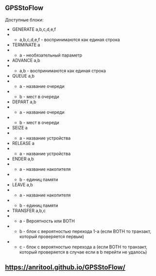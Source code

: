 ## GPSStoFlow
  Доступные блоки:
- GENERATE a,b,c,d,e,f
-   - a,b,c,d,e,f - воспринимаются как единая строка  
- TERMINATE a
-   - a - необязательный параметр
- ADVANCE a,b
-   - a,b - воспринимаются как единая строка
- QUEUE a,b
- - a - название очереди
- - b - мест в очереди
- DEPART a,b
- - a - название очереди
- - b - мест в очереди
- SEIZE a
- - a - название устройства
- RELEASE a
- - a - название устройства
- ENDER a,b
- - a - название накопителя
- - b - единиц памяти
- LEAVE a,b
- - a - название накопителя
- - b - единиц памяти
- TRANSFER a,b,c
- - a - Вероятность или BOTH
- - b - блок с вероятностью перехода 1-a 
(если BOTH то транзакт, который проверяется первым)
- - c - блок с вероятностью перехода a
(если BOTH то транзакт, который проверяется в случае если в b перейти не удалось)

## https://anritool.github.io/GPSStoFlow/

